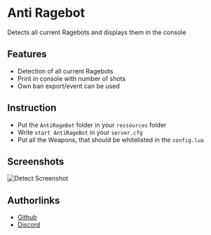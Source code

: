 
# Anti Ragebot

Detects all current Ragebots and displays them in the console
## Features

- Detection of all current Ragebots
- Print in console with number of shots
- Own ban export/event can be used


## Instruction

- Put the `AntiRageBot` folder in your `ressources` folder
- Write `start AntiRageBot` in your `server.cfg`
- Put all the Weapons, that should be whitelisted in the `config.lua`
## Screenshots

![Detect Screenshot](https://i.imgur.com/Y01rpeh.png)


## Authorlinks

- [Github](https://github.com/lucag0001)
- [Discord](https://discord.com/users/437962255762587648/)

